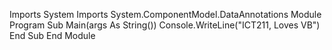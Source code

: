 Imports System
Imports System.ComponentModel.DataAnnotations
Module Program
    Sub Main(args As String())
        Console.WriteLine("ICT211, Loves VB")
    End Sub
End Module

